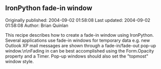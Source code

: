## IronPython fade-in window

Originally published: 2004-09-02 01:58:08
Last updated: 2004-09-02 01:58:08
Author: Brian Quinlan

This recipe describes how to create a fade-in window using IronPython. Several applications use fade-in windows for temporary data e.g. new Outlook XP mail messages are shown through a fade-in/fade-out pop-up window.\n\nFading in can be best accomplished using the Form.Opacity property and a Timer. Pop-up windows should also set the "topmost" window style.